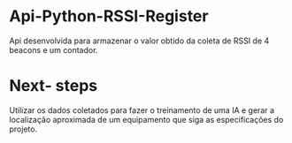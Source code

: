 # Api-Python-RSSI-Register

Api desenvolvida para armazenar o valor obtido da coleta de RSSI de 4 beacons e um contador.

# Next- steps

Utilizar os dados coletados para fazer o treinamento de uma IA e gerar a localização aproximada de um equipamento que siga as especificações do projeto.
